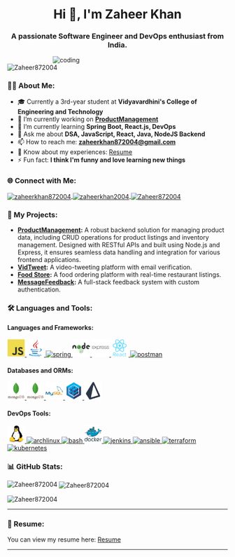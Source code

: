
<h1 align="center">Hi 👋, I'm Zaheer Khan</h1>
<h3 align="center">A passionate Software Engineer and DevOps enthusiast from India.</h3>

<img align="right" alt="coding" width="400" src="https://user-images.githubusercontent.com/55389276/140866485-8fb1c876-9a8f-4d6a-98dc-08c4981eaf70.gif">

<p align="left"> <img src="https://komarev.com/ghpvc/?username=Zaheer872004&label=Profile%20views&color=0e75b6&style=flat" alt="Zaheer872004" /> </p>

### 👨‍💻 About Me:
- 🎓 Currently a 3rd-year student at **Vidyavardhini's College of Engineering and Technology**
- 🔭 I’m currently working on **[ProductManagement](https://github.com/Zaheer872004/ProductManagement)**
- 🌱 I’m currently learning **Spring Boot, React.js, DevOps**
- 💬 Ask me about **DSA, JavaScript, React, Java, NodeJS Backend**
- 📫 How to reach me: **zaheerkhan872004@gmail.com**
- 📄 Know about my experiences: [Resume](https://drive.google.com/file/d/1cAVJ6MyDpsTyCc_eQFf8NaqcYfw62fs0/view?usp=sharing)
- ⚡ Fun fact: **I think I'm funny and love learning new things**

### 🌐 Connect with Me:
<p align="left">
  <a href="https://linkedin.com/in/zaheerkhan872004" target="_blank">
    <img align="center" src="https://raw.githubusercontent.com/rahuldkjain/github-profile-readme-generator/master/src/images/icons/Social/linked-in-alt.svg" alt="zaheerkhan872004" height="30" width="40" />
  </a>
  <a href="https://leetcode.com/zaheerkhan2004/" target="_blank">
    <img align="center" src="https://raw.githubusercontent.com/rahuldkjain/github-profile-readme-generator/master/src/images/icons/Social/leet-code.svg" alt="zaheerkhan2004" height="30" width="40" />
  </a>
  <a href="https://github.com/Zaheer872004" target="_blank">
    <img align="center" src="https://raw.githubusercontent.com/rahuldkjain/github-profile-readme-generator/master/src/images/icons/Social/github.svg" alt="Zaheer872004" height="30" width="40" />
  </a>
</p>

### 🚀 My Projects:
- **[ProductManagement](https://github.com/Zaheer872004/ProductManagement):** A robust backend solution for managing product data, including CRUD operations for product listings and inventory management. Designed with RESTful APIs and built using Node.js and Express, it ensures seamless data handling and integration for various frontend applications.
- **[VidTweet](https://github.com/Zaheer872004/VidTweet):** A video-tweeting platform with email verification.
- **[Food Store](https://github.com/Zaheer872004/Food_Store):** A food ordering platform with real-time restaurant listings.
- **[MessageFeedback](https://github.com/Zaheer872004/MessageFeedback_Next_app):** A full-stack feedback system with custom authentication.

### 🛠️ Languages and Tools:
#### Languages and Frameworks:
<p align="left">
  <a href="https://developer.mozilla.org/en-US/docs/Web/JavaScript" target="_blank" rel="noreferrer">
    <img src="https://raw.githubusercontent.com/devicons/devicon/master/icons/javascript/javascript-original.svg" alt="javascript" width="40" height="40"/>
  </a> 
  <a href="https://www.java.com" target="_blank" rel="noreferrer">
    <img src="https://raw.githubusercontent.com/devicons/devicon/master/icons/java/java-original.svg" alt="java" width="40" height="40"/>
  </a>
  <a href="https://spring.io/" target="_blank" rel="noreferrer">
    <img src="https://www.vectorlogo.zone/logos/springio/springio-icon.svg" alt="spring" width="40" height="40"/>
  </a>
  <a href="https://nodejs.org" target="_blank" rel="noreferrer">
    <img src="https://raw.githubusercontent.com/devicons/devicon/master/icons/nodejs/nodejs-original-wordmark.svg" alt="nodejs" width="40" height="40"/>
  </a>
  <a href="https://expressjs.com" target="_blank" rel="noreferrer">
    <img src="https://raw.githubusercontent.com/devicons/devicon/master/icons/express/express-original-wordmark.svg" alt="expressjs" width="40" height="40"/>
  </a>
  <a href="https://reactjs.org/" target="_blank" rel="noreferrer">
    <img src="https://raw.githubusercontent.com/devicons/devicon/master/icons/react/react-original-wordmark.svg" alt="react" width="40" height="40"/>
  </a>
  <a href="https://www.postman.com/" target="_blank" rel="noreferrer">
    <img src="https://www.vectorlogo.zone/logos/getpostman/getpostman-icon.svg" alt="postman" width="40" height="40"/>
  </a>
</p>


#### Databases and ORMs:
<p align="left">
  <a href="https://www.mongodb.com/" target="_blank" rel="noreferrer">
    <img src="https://raw.githubusercontent.com/devicons/devicon/master/icons/mongodb/mongodb-original-wordmark.svg" alt="mongodb" width="40" height="40"/>
  </a>
  <a href="https://mongoosejs.com/" target="_blank" rel="noreferrer">
    <img src="https://raw.githubusercontent.com/devicons/devicon/master/icons/mongodb/mongodb-original-wordmark.svg" alt="mongoose" width="40" height="40"/>
  </a>
  <a href="https://www.mysql.com/" target="_blank" rel="noreferrer">
    <img src="https://raw.githubusercontent.com/devicons/devicon/master/icons/mysql/mysql-original-wordmark.svg" alt="mysql" width="40" height="40"/>
  </a>
  <a href="https://sequelize.org/" target="_blank" rel="noreferrer">
    <img src="https://raw.githubusercontent.com/devicons/devicon/master/icons/sequelize/sequelize-original.svg" alt="sequelize" width="40" height="40"/>
  </a>
  <a href="https://www.prisma.io/" target="_blank" rel="noreferrer">
    <img src="https://raw.githubusercontent.com/devicons/devicon/master/icons/prisma/prisma-original.svg" alt="prisma" width="40" height="40"/>
  </a>
</p>


#### DevOps Tools:
<p align="left">
  <a href="https://www.linux.org/" target="_blank" rel="noreferrer">
    <img src="https://raw.githubusercontent.com/devicons/devicon/master/icons/linux/linux-original.svg" alt="linux" width="40" height="40"/>
  </a>
  <a href="https://archlinux.org/" target="_blank" rel="noreferrer">
    <img src="https://upload.wikimedia.org/wikipedia/commons/a/a5/Archlinux-icon-crystal-64.svg" alt="archlinux" width="40" height="40"/>
  </a>
  <a href="https://www.gnu.org/software/bash/" target="_blank" rel="noreferrer">
    <img src="https://www.vectorlogo.zone/logos/gnu_bash/gnu_bash-icon.svg" alt="bash" width="40" height="40"/>
  </a>
  <a href="https://www.docker.com/" target="_blank" rel="noreferrer">
    <img src="https://raw.githubusercontent.com/devicons/devicon/master/icons/docker/docker-original-wordmark.svg" alt="docker" width="40" height="40"/>
  </a>
  <a href="https://www.jenkins.io/" target="_blank" rel="noreferrer">
    <img src="https://www.vectorlogo.zone/logos/jenkins/jenkins-icon.svg" alt="jenkins" width="40" height="40"/>
  </a>
  <a href="https://www.ansible.com/" target="_blank" rel="noreferrer">
    <img src="https://www.vectorlogo.zone/logos/ansible/ansible-icon.svg" alt="ansible" width="40" height="40"/>
  </a>
  <a href="https://www.terraform.io/" target="_blank" rel="noreferrer">
    <img src="https://www.vectorlogo.zone/logos/terraformio/terraformio-icon.svg" alt="terraform" width="40" height="40"/>
  </a>
  <a href="https://kubernetes.io/" target="_blank" rel="noreferrer">
    <img src="https://www.vectorlogo.zone/logos/kubernetes/kubernetes-icon.svg" alt="kubernetes" width="40" height="40"/>
  </a>
</p>


### 📊 GitHub Stats:
<p><img align="left" src="https://github-readme-stats.vercel.app/api/top-langs?username=Zaheer872004&show_icons=true&locale=en&layout=compact" alt="Zaheer872004" /></p>

<p>&nbsp;<img align="center" src="https://github-readme-stats.vercel.app/api?username=Zaheer872004&show_icons=true&locale=en" alt="Zaheer872004" /></p>

<p><img align="center" src="https://github-readme-streak-stats.herokuapp.com/?user=Zaheer872004&" alt="Zaheer872004" /></p>

---

### 📄 Resume:
You can view my resume here: [Resume](https://drive.google.com/file/d/1cAVJ6MyDpsTyCc_eQFf8NaqcYfw62fs0/view?usp=sharing)

---
